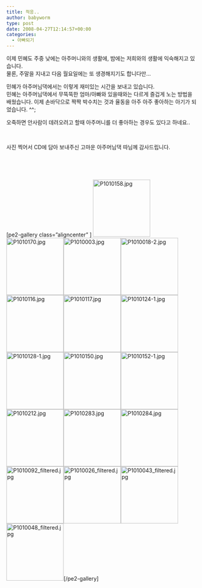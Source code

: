 ```yaml
---
title: 적응..
author: babyworm
type: post
date: 2008-04-27T12:14:57+00:00
categories:
  - 아빠되기
---
```

이제 민혜도 주중 낮에는 아주머니와의 생활에, 밤에는 저희와의 생활에 익숙해지고 있습니다.<br>
물론, 주말을 지내고 다음 월요일에는 또 생경해지기도 합니다만…

민혜가 아주머님댁에서는 이렇게 재미있는 시간을 보내고 있습니다.<br>
민혜는 아주머님댁에서 무뚝뚝한 엄마/아빠와 있을때와는 다르게 즐겁게 노는 방법을 배웠습니다. 이제 손바닥으로 짝짝 박수치는 것과 율동을 아주 아주 좋아하는 아기가 되었습니다. ^^;

오죽하면 안사람이 데려오려고 할때 아주머니를 더 좋아하는 경우도 있다고 하네요..

 

사진 찍어서 CD에 담아 보내주신 고마운 아주머님댁 따님께 감사드립니다.

 

 

[pe2-gallery class=”aligncenter” ] <a title="P1010158.jpg" href="https://i0.wp.com/lh5.ggpht.com/-F7gHLoURsTs/SVjhmkEOpFI/AAAAAAAACSc/-qGWlhi5wpg/w1024/P1010158.jpg" rel="lightbox-4f93e018908a8"><img loading="lazy" decoding="async" class="alignright" title="P1010158.jpg" src="https://i0.wp.com/lh5.ggpht.com/-F7gHLoURsTs/SVjhmkEOpFI/AAAAAAAACSc/-qGWlhi5wpg/s150-c/P1010158.jpg?resize=150%2C150" alt="P1010158.jpg" width="150" height="150" data-recalc-dims="1" /></a><a title="P1010170.jpg" href="https://i0.wp.com/lh4.ggpht.com/-h_nlTKB_qRw/SVjhoE3jkPI/AAAAAAAACSo/aFrHm1_9Bg4/w1024/P1010170.jpg" rel="lightbox-4f93e018908a8"><img loading="lazy" decoding="async" class="alignright" title="P1010170.jpg" src="https://i0.wp.com/lh4.ggpht.com/-h_nlTKB_qRw/SVjhoE3jkPI/AAAAAAAACSo/aFrHm1_9Bg4/s150-c/P1010170.jpg?resize=150%2C150" alt="P1010170.jpg" width="150" height="150" data-recalc-dims="1" /></a><a title="P1010003.jpg" href="https://i0.wp.com/lh5.ggpht.com/-kakV-EVtAq4/SVjhp_hJ0TI/AAAAAAAACSw/mD1ZjZpJVs8/w1024/P1010003.jpg" rel="lightbox-4f93e018908a8"><img loading="lazy" decoding="async" class="alignright" title="P1010003.jpg" src="https://i0.wp.com/lh5.ggpht.com/-kakV-EVtAq4/SVjhp_hJ0TI/AAAAAAAACSw/mD1ZjZpJVs8/s150-c/P1010003.jpg?resize=150%2C150" alt="P1010003.jpg" width="150" height="150" data-recalc-dims="1" /></a><a title="P1010018-2.jpg" href="https://i0.wp.com/lh3.ggpht.com/-SW2ebzfKwuQ/SVjhr0TfAnI/AAAAAAAACS4/Mcwb1PqitKA/w1024/P1010018-2.jpg" rel="lightbox-4f93e018908a8"><img loading="lazy" decoding="async" class="alignright" title="P1010018-2.jpg" src="https://i0.wp.com/lh3.ggpht.com/-SW2ebzfKwuQ/SVjhr0TfAnI/AAAAAAAACS4/Mcwb1PqitKA/s150-c/P1010018-2.jpg?resize=150%2C150" alt="P1010018-2.jpg" width="150" height="150" data-recalc-dims="1" /></a><a title="P1010116.jpg" href="https://i0.wp.com/lh4.ggpht.com/-T3iBBzKOvWE/SVjhuE1TbhI/AAAAAAAACTA/M7P4HKU-qDM/w1024/P1010116.jpg" rel="lightbox-4f93e018908a8"><img loading="lazy" decoding="async" class="alignright" title="P1010116.jpg" src="https://i0.wp.com/lh4.ggpht.com/-T3iBBzKOvWE/SVjhuE1TbhI/AAAAAAAACTA/M7P4HKU-qDM/s150-c/P1010116.jpg?resize=150%2C150" alt="P1010116.jpg" width="150" height="150" data-recalc-dims="1" /></a><a title="P1010117.jpg" href="https://i0.wp.com/lh5.ggpht.com/-hEDsgp5tLm4/SVjhwJZ80aI/AAAAAAAACTI/njAJjvtJDmg/w1024/P1010117.jpg" rel="lightbox-4f93e018908a8"><img loading="lazy" decoding="async" class="alignright" title="P1010117.jpg" src="https://i0.wp.com/lh5.ggpht.com/-hEDsgp5tLm4/SVjhwJZ80aI/AAAAAAAACTI/njAJjvtJDmg/s150-c/P1010117.jpg?resize=150%2C150" alt="P1010117.jpg" width="150" height="150" data-recalc-dims="1" /></a><a title="P1010124-1.jpg" href="https://i0.wp.com/lh4.ggpht.com/-8DWrQPblhsk/SVjhyX_aTPI/AAAAAAAACTQ/o5MAj59bT8s/w1024/P1010124-1.jpg" rel="lightbox-4f93e018908a8"><img loading="lazy" decoding="async" class="alignright" title="P1010124-1.jpg" src="https://i0.wp.com/lh4.ggpht.com/-8DWrQPblhsk/SVjhyX_aTPI/AAAAAAAACTQ/o5MAj59bT8s/s150-c/P1010124-1.jpg?resize=150%2C150" alt="P1010124-1.jpg" width="150" height="150" data-recalc-dims="1" /></a><a title="P1010128-1.jpg" href="https://i0.wp.com/lh6.ggpht.com/-qsp-tlLEfI0/SVjh0Xv41aI/AAAAAAAACTY/j4RH-Q59onc/w1024/P1010128-1.jpg" rel="lightbox-4f93e018908a8"><img loading="lazy" decoding="async" class="alignright" title="P1010128-1.jpg" src="https://i0.wp.com/lh6.ggpht.com/-qsp-tlLEfI0/SVjh0Xv41aI/AAAAAAAACTY/j4RH-Q59onc/s150-c/P1010128-1.jpg?resize=150%2C150" alt="P1010128-1.jpg" width="150" height="150" data-recalc-dims="1" /></a><a title="P1010150.jpg" href="https://i0.wp.com/lh6.ggpht.com/-k6oUoX5XLmU/SVjh2bFsITI/AAAAAAAACTg/hd9Wkh3r6U8/w1024/P1010150.jpg" rel="lightbox-4f93e018908a8"><img loading="lazy" decoding="async" class="alignright" title="P1010150.jpg" src="https://i0.wp.com/lh6.ggpht.com/-k6oUoX5XLmU/SVjh2bFsITI/AAAAAAAACTg/hd9Wkh3r6U8/s150-c/P1010150.jpg?resize=150%2C150" alt="P1010150.jpg" width="150" height="150" data-recalc-dims="1" /></a><a title="P1010152-1.jpg" href="https://i0.wp.com/lh6.ggpht.com/-s7EdOoBXnqQ/SVjh4cXMwZI/AAAAAAAACTo/sQzmT4OHLdo/w1024/P1010152-1.jpg" rel="lightbox-4f93e018908a8"><img loading="lazy" decoding="async" class="alignright" title="P1010152-1.jpg" src="https://i0.wp.com/lh6.ggpht.com/-s7EdOoBXnqQ/SVjh4cXMwZI/AAAAAAAACTo/sQzmT4OHLdo/s150-c/P1010152-1.jpg?resize=150%2C150" alt="P1010152-1.jpg" width="150" height="150" data-recalc-dims="1" /></a><a title="P1010212.jpg" href="https://i0.wp.com/lh3.ggpht.com/-ZRwkO2CQNV8/SVjh6tXMGVI/AAAAAAAACTw/y-RgxSG0-3o/w1024/P1010212.jpg" rel="lightbox-4f93e018908a8"><img loading="lazy" decoding="async" class="alignright" title="P1010212.jpg" src="https://i0.wp.com/lh3.ggpht.com/-ZRwkO2CQNV8/SVjh6tXMGVI/AAAAAAAACTw/y-RgxSG0-3o/s150-c/P1010212.jpg?resize=150%2C150" alt="P1010212.jpg" width="150" height="150" data-recalc-dims="1" /></a><a title="P1010283.jpg" href="https://i0.wp.com/lh5.ggpht.com/-pErMEgm3U_U/SVjh9eAPTYI/AAAAAAAACT4/V3mnkqqB5mI/w1024/P1010283.jpg" rel="lightbox-4f93e018908a8"><img loading="lazy" decoding="async" class="alignright" title="P1010283.jpg" src="https://i0.wp.com/lh5.ggpht.com/-pErMEgm3U_U/SVjh9eAPTYI/AAAAAAAACT4/V3mnkqqB5mI/s150-c/P1010283.jpg?resize=150%2C150" alt="P1010283.jpg" width="150" height="150" data-recalc-dims="1" /></a><a title="P1010284.jpg" href="https://i0.wp.com/lh3.ggpht.com/-1-0O6l0RkSY/SVjh-3BPUSI/AAAAAAAACUA/JJBfRDHu97Q/w1024/P1010284.jpg" rel="lightbox-4f93e018908a8"><img loading="lazy" decoding="async" class="alignright" title="P1010284.jpg" src="https://i0.wp.com/lh3.ggpht.com/-1-0O6l0RkSY/SVjh-3BPUSI/AAAAAAAACUA/JJBfRDHu97Q/s150-c/P1010284.jpg?resize=150%2C150" alt="P1010284.jpg" width="150" height="150" data-recalc-dims="1" /></a><a title="P1010092_filtered.jpg" href="https://i0.wp.com/lh6.ggpht.com/-BxpFW22LEZE/SVji9doIoGI/AAAAAAAACYo/VZkqGR_wdeE/w1024/P1010092_filtered.jpg" rel="lightbox-4f93e018908a8"><img loading="lazy" decoding="async" class="alignright" title="P1010092_filtered.jpg" src="https://i0.wp.com/lh6.ggpht.com/-BxpFW22LEZE/SVji9doIoGI/AAAAAAAACYo/VZkqGR_wdeE/s150-c/P1010092_filtered.jpg?resize=150%2C150" alt="P1010092_filtered.jpg" width="150" height="150" data-recalc-dims="1" /></a><a title="P1010026_filtered.jpg" href="https://i0.wp.com/lh4.ggpht.com/--7wwsYiRSRA/SVjiuI27nAI/AAAAAAAACXk/SGjXKiINQ2U/w1024/P1010026_filtered.jpg" rel="lightbox-4f93e018908a8"><img loading="lazy" decoding="async" class="alignright" title="P1010026_filtered.jpg" src="https://i0.wp.com/lh4.ggpht.com/--7wwsYiRSRA/SVjiuI27nAI/AAAAAAAACXk/SGjXKiINQ2U/s150-c/P1010026_filtered.jpg?resize=150%2C150" alt="P1010026_filtered.jpg" width="150" height="150" data-recalc-dims="1" /></a><a title="P1010043_filtered.jpg" href="https://i0.wp.com/lh3.ggpht.com/-5_Qv9E3VMLc/SVjizoC8nbI/AAAAAAAACX8/xQQOfGJdE10/w1024/P1010043_filtered.jpg" rel="lightbox-4f93e018908a8"><img loading="lazy" decoding="async" class="alignright" title="P1010043_filtered.jpg" src="https://i0.wp.com/lh3.ggpht.com/-5_Qv9E3VMLc/SVjizoC8nbI/AAAAAAAACX8/xQQOfGJdE10/s150-c/P1010043_filtered.jpg?resize=150%2C150" alt="P1010043_filtered.jpg" width="150" height="150" data-recalc-dims="1" /></a><a title="P1010048_filtered.jpg" href="https://i0.wp.com/lh4.ggpht.com/-Ww3hhFShhXg/SVji1aP2ncI/AAAAAAAACYE/nRed7XywvBE/w1024/P1010048_filtered.jpg" rel="lightbox-4f93e018908a8"><img loading="lazy" decoding="async" class="alignright" title="P1010048_filtered.jpg" src="https://i0.wp.com/lh4.ggpht.com/-Ww3hhFShhXg/SVji1aP2ncI/AAAAAAAACYE/nRed7XywvBE/s150-c/P1010048_filtered.jpg?resize=150%2C150" alt="P1010048_filtered.jpg" width="150" height="150" data-recalc-dims="1" /></a>[/pe2-gallery]
